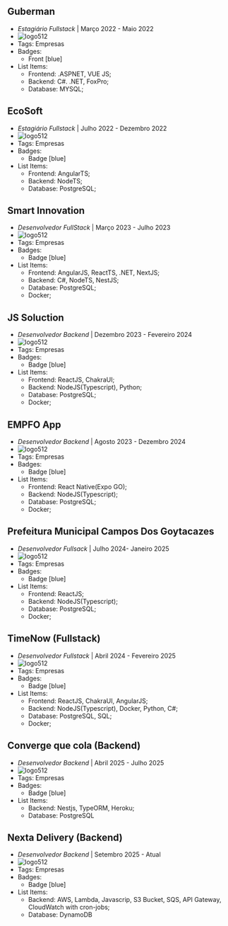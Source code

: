 ## Guberman
- *Estagiário Fullstack* | Março 2022 - Maio 2022
- ![logo512](../assets/guberman_logo.jpg)
- Tags: Empresas
- Badges:
  - Front [blue]
- List Items:
  - Frontend: .ASPNET, VUE JS;
  - Backend: C#. .NET, FoxPro;
  - Database: MYSQL;

## EcoSoft
- *Estagiário Fullstack* | Julho 2022 - Dezembro 2022
- ![logo512](../assets/ecosoft_solucoes_ambientais_logo.jpg)
- Tags: Empresas
- Badges:
  - Badge [blue]
- List Items:
  - Frontend: AngularTS;
  - Backend: NodeTS;
  - Database: PostgreSQL;

## Smart Innovation
- *Desenvolvedor FullStack* | Março 2023 - Julho 2023
- ![logo512](../assets/smartinnovationbr_logo.jpg)
- Tags: Empresas
- Badges:
  - Badge [blue]
- List Items:
  - Frontend: AngularJS, ReactTS, .NET, NextJS;
  - Backend: C#, NodeTS, NestJS;
  - Database: PostgreSQL;
  - Docker;

## JS Soluction
- *Desenvolvedor Backend* | Dezembro 2023 - Fevereiro 2024
- ![logo512](../assets/js_soluctions_logo.jpg)
- Tags: Empresas
- Badges:
  - Badge [blue]
- List Items:
  - Frontend: ReactJS, ChakraUI;
  - Backend: NodeJS(Typescript), Python;
  - Database: PostgreSQL;
  - Docker;

## EMPFO App
- *Desenvolvedor Backend* | Agosto 2023 - Dezembro 2024
- ![logo512](../assets/empfo.jpg)
- Tags: Empresas
- Badges:
  - Badge [blue]
- List Items:
  - Frontend: React Native(Expo GO);
  - Backend: NodeJS(Typescript);
  - Database: PostgreSQL;    
  - Docker;

## Prefeitura Municipal Campos Dos Goytacazes
- *Desenvolvedor Fullsack* | Julho 2024- Janeiro 2025
- ![logo512](../assets/android-chrome-512x512.png)
- Tags: Empresas
- Badges:
  - Badge [blue]
- List Items:
  - Frontend: ReactJS;
  - Backend: NodeJS(Typescript);
  - Database: PostgreSQL;    
  - Docker;  
  
## TimeNow (Fullstack)
- *Desenvolvedor Fullstack* | Abril 2024 - Fevereiro 2025
- ![logo512](../assets/timenow_logo.png)
- Tags: Empresas
- Badges:
  - Badge [blue]
- List Items:
  - Frontend: ReactJS, ChakraUI, AngularJS;
  - Backend: NodeJS(Typescript), Docker, Python, C#;
  - Database: PostgreSQL, SQL; 
  - Docker;

## Converge que cola (Backend)
- *Desenvolvedor Backend* | Abril 2025 - Julho 2025
- ![logo512](../assets/converge-que-cola.png)
- Tags: Empresas
- Badges:
  - Badge [blue]
- List Items:
  - Backend: Nestjs, TypeORM, Heroku;
  - Database: PostgreSQL

## Nexta Delivery (Backend)
- *Desenvolvedor Backend* | Setembro 2025 - Atual
- ![logo512](../assets/converge-que-cola.png)
- Tags: Empresas
- Badges:
  - Badge [blue]
- List Items:
  - Backend: AWS, Lambda, Javascrip, S3 Bucket, SQS, API Gateway, CloudWatch with cron-jobs;
  - Database: DynamoDB
